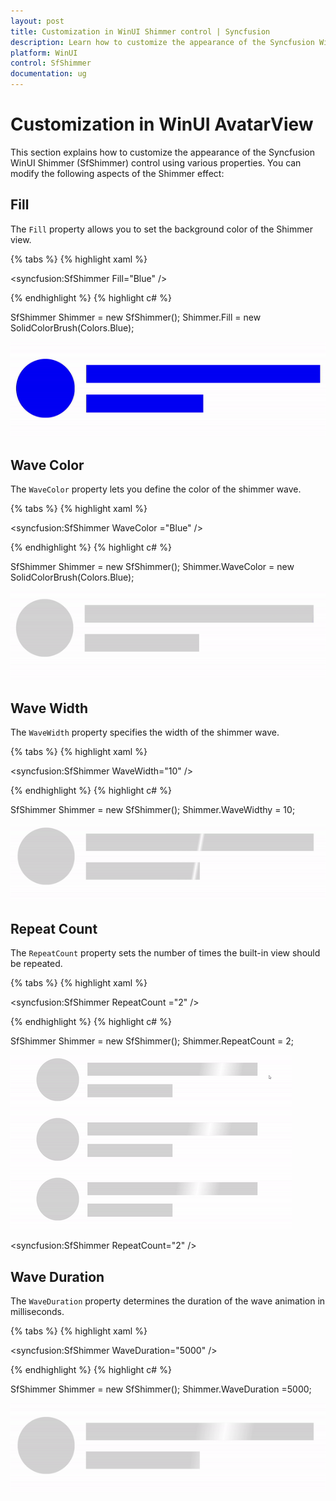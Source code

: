 ```yaml
---
layout: post
title: Customization in WinUI Shimmer control | Syncfusion
description: Learn how to customize the appearance of the Syncfusion WinUI Shimmer(SfShimmer) control using various properties like Fill, Wave Color, Wave Width, Repeat Count and Wave Duration.
platform: WinUI
control: SfShimmer
documentation: ug
---
```


# Customization in WinUI AvatarView

This section explains how to customize the appearance of the Syncfusion WinUI Shimmer (SfShimmer) control using various properties. You can modify the following aspects of the Shimmer effect:

## Fill

The `Fill` property allows you to set the background color of the Shimmer view.

{% tabs %}
{% highlight xaml %}

<syncfusion:SfShimmer Fill="Blue" />

{% endhighlight %}
{% highlight c# %}

SfShimmer Shimmer = new SfShimmer();
Shimmer.Fill = new SolidColorBrush(Colors.Blue);

![WinUI Shimmmer control with custom Fill](SfShimmer_images/Customization_images/winui_shimmer_fill.gif)

## Wave Color

The `WaveColor` property lets you define the color of the shimmer wave.

{% tabs %}
{% highlight xaml %}

<syncfusion:SfShimmer WaveColor ="Blue" />

{% endhighlight %}
{% highlight c# %}

SfShimmer Shimmer = new SfShimmer();
Shimmer.WaveColor = new SolidColorBrush(Colors.Blue);

![WinUI Shimmmer control with custom Fill](SfShimmer_images/Customization_images/winui_shimmer_wavecolor.gif)

## Wave Width

The `WaveWidth` property specifies the width of the shimmer wave.

{% tabs %}
{% highlight xaml %}

<syncfusion:SfShimmer WaveWidth="10" />

{% endhighlight %}
{% highlight c# %}

SfShimmer Shimmer = new SfShimmer();
Shimmer.WaveWidthy = 10;

![WinUI Shimmmer control with custom Fill](SfShimmer_images/Customization_images/winui_shimmer_wavewidth.gif)

## Repeat Count

The `RepeatCount` property sets the number of times the built-in view should be repeated.

{% tabs %}
{% highlight xaml %}

<syncfusion:SfShimmer RepeatCount ="2" />

{% endhighlight %}
{% highlight c# %}

SfShimmer Shimmer = new SfShimmer();
Shimmer.RepeatCount = 2;

![WinUI Shimmmer control with custom Fill](SfShimmer_images/Customization_images/winui_shimmer_repeatcount.gif)

<syncfusion:SfShimmer RepeatCount="2" />

## Wave Duration

The `WaveDuration` property determines the duration of the wave animation in milliseconds.

{% tabs %}
{% highlight xaml %}

<syncfusion:SfShimmer WaveDuration="5000" />

{% endhighlight %}
{% highlight c# %}

SfShimmer Shimmer = new SfShimmer();
Shimmer.WaveDuration =5000;

![WinUI Shimmmer control with custom Fill](SfShimmer_images/Customization_images/winui_shimmer_waveduration.gif)



